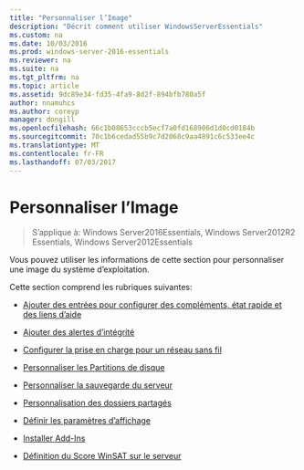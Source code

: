 ```yaml
---
title: "Personnaliser l’Image"
description: "Décrit comment utiliser WindowsServerEssentials"
ms.custom: na
ms.date: 10/03/2016
ms.prod: windows-server-2016-essentials
ms.reviewer: na
ms.suite: na
ms.tgt_pltfrm: na
ms.topic: article
ms.assetid: 9dc89e34-fd35-4fa9-8d2f-894bfb780a5f
author: nnamuhcs
ms.author: coreyp
manager: dongill
ms.openlocfilehash: 66c1b08653cccb5ecf7a0fd168906d1d0cd0184b
ms.sourcegitcommit: 70c1b6cedad55b9c7d2068c9aa4891c6c533ee4c
ms.translationtype: MT
ms.contentlocale: fr-FR
ms.lasthandoff: 07/03/2017
---
```

# <a name="customize-the-image"></a>Personnaliser l’Image

>S’applique à: Windows Server2016Essentials, Windows Server2012R2 Essentials, Windows Server2012Essentials

Vous pouvez utiliser les informations de cette section pour personnaliser une image du système d’exploitation.  
  
 Cette section comprend les rubriques suivantes:  
  
-   [Ajouter des entrées pour configurer des compléments, état rapide et des liens d’aide](Add-Entries-to-SETUP--ADD-INS--QUICK-STATUS--and-HELP-Links.md)  
  
-   [Ajouter des alertes d’intégrité](Add-Health-Alerts.md)  
  
-   [Configurer la prise en charge pour un réseau sans fil](Configure-Support-for-a-Wireless-Network.md)  
  
-   [Personnaliser les Partitions de disque](Customize-Disk-Partitions.md)  
  
-   [Personnaliser la sauvegarde du serveur](Customize-Server-Backup.md)  
  
-   [Personnalisation des dossiers partagés](Customize-Shared-Folders.md)  
  
-   [Définir les paramètres d’affichage](Define-Display-Settings.md)  
  
-   [Installer Add-Ins](Install-Add-Ins.md)  
  
-   [Définition du Score WinSAT sur le serveur](Set-the-WinSAT-Score-on-the-Server.md)